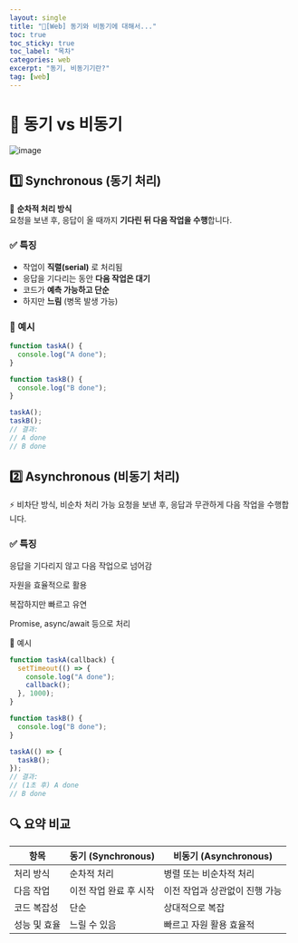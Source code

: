 ```yaml
---
layout: single
title: "📘[Web] 동기와 비동기에 대해서..."
toc: true
toc_sticky: true
toc_label: "목차"
categories: web
excerpt: "동기, 비동기기란?"
tag: [web]
---
```

# 📘 동기 vs 비동기

![image](https://cdn.frontoverflow.com/document/first-met-redux/images/chapter_10/sync_and_async_in_redux.jpg)

## 1️⃣ Synchronous (동기 처리)

🔁 **순차적 처리 방식**  
요청을 보낸 후, 응답이 올 때까지 **기다린 뒤 다음 작업을 수행**합니다.

### ✅ 특징
- 작업이 **직렬(serial)** 로 처리됨
- 응답을 기다리는 동안 **다음 작업은 대기**
- 코드가 **예측 가능하고 단순**
- 하지만 **느림** (병목 발생 가능)

### 📌 예시

```js
function taskA() {
  console.log("A done");
}

function taskB() {
  console.log("B done");
}

taskA();
taskB();
// 결과:
// A done
// B done
```

## 2️⃣ Asynchronous (비동기 처리)
⚡ 비차단 방식, 비순차 처리 가능
요청을 보낸 후, 응답과 무관하게 다음 작업을 수행합니다.

### ✅ 특징
응답을 기다리지 않고 다음 작업으로 넘어감

자원을 효율적으로 활용

복잡하지만 빠르고 유연

Promise, async/await 등으로 처리

📌 예시
```js
function taskA(callback) {
  setTimeout(() => {
    console.log("A done");
    callback();
  }, 1000);
}

function taskB() {
  console.log("B done");
}

taskA(() => {
  taskB();
});
// 결과:
// (1초 후) A done
// B done
```

## 🔍 요약 비교

| 항목      | 동기 (Synchronous) | 비동기 (Asynchronous) |
| ------- | ---------------- | ------------------ |
| 처리 방식   | 순차적 처리           | 병렬 또는 비순차적 처리      |
| 다음 작업   | 이전 작업 완료 후 시작    | 이전 작업과 상관없이 진행 가능  |
| 코드 복잡성  | 단순               | 상대적으로 복잡           |
| 성능 및 효율 | 느릴 수 있음          | 빠르고 자원 활용 효율적      |


